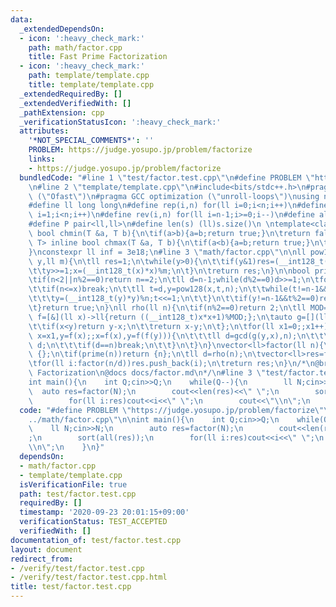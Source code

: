 ```yaml
---
data:
  _extendedDependsOn:
  - icon: ':heavy_check_mark:'
    path: math/factor.cpp
    title: Fast Prime Factorization
  - icon: ':heavy_check_mark:'
    path: template/template.cpp
    title: template/template.cpp
  _extendedRequiredBy: []
  _extendedVerifiedWith: []
  _pathExtension: cpp
  _verificationStatusIcon: ':heavy_check_mark:'
  attributes:
    '*NOT_SPECIAL_COMMENTS*': ''
    PROBLEM: https://judge.yosupo.jp/problem/factorize
    links:
    - https://judge.yosupo.jp/problem/factorize
  bundledCode: "#line 1 \"test/factor.test.cpp\"\n#define PROBLEM \"https://judge.yosupo.jp/problem/factorize\"\
    \n#line 2 \"template/template.cpp\"\n#include<bits/stdc++.h>\n#pragma GCC optimization\
    \ (\"Ofast\")\n#pragma GCC optimization (\"unroll-loops\")\nusing namespace std;\n\
    #define ll long long\n#define rep(i,n) for(ll i=0;i<n;i++)\n#define REP(i,n) for(ll\
    \ i=1;i<n;i++)\n#define rev(i,n) for(ll i=n-1;i>=0;i--)\n#define all(v) v.begin(),v.end()\n\
    #define P pair<ll,ll>\n#define len(s) (ll)s.size()\n \ntemplate<class T> inline\
    \ bool chmin(T &a, T b){\n\tif(a>b){a=b;return true;}\n\treturn false;\n}\ntemplate<class\
    \ T> inline bool chmax(T &a, T b){\n\tif(a<b){a=b;return true;}\n\treturn false;\n\
    }\nconstexpr ll inf = 3e18;\n#line 3 \"math/factor.cpp\"\n\nll pow128(ll x,ll\
    \ y,ll m){\n\tll res=1;\n\twhile(y>0){\n\t\tif(y&1)res=(__int128_t(res)*x)%m;\n\
    \t\ty>>=1;x=(__int128_t(x)*x)%m;\n\t}\n\treturn res;\n}\n\nbool prime(ll n){\n\
    \tif(n<2||n%2==0)return n==2;\n\tll d=n-1;while(d%2==0)d>>=1;\n\tfor(ll x:{2,325,9375,28178,450775,9780504,1795265022}){\n\
    \t\tif(n<=x)break;\n\t\tll t=d,y=pow128(x,t,n);\n\t\twhile(t!=n-1&&y!=1&&y!=n-1){\n\
    \t\t\ty=(__int128_t(y)*y)%n;t<<=1;\n\t\t}\n\t\tif(y!=n-1&&t%2==0)return false;\n\
    \t}return true;\n}\nll rho(ll n){\n\tif(n%2==0)return 2;\n\tll MOD=n;\n\tauto\
    \ f=[&](ll x)->ll{return ((__int128_t)x*x+1)%MOD;};\n\tauto g=[](ll x,ll y)->ll{\n\
    \t\tif(x<y)return y-x;\n\t\treturn x-y;\n\t};\n\tfor(ll x1=0;;x1++){\n\t\tfor(ll\
    \ x=x1,y=f(x);;x=f(x),y=f(f(y))){\n\t\t\tll d=gcd(g(y,x),n);\n\t\t\tif(1<d&&d<n)return\
    \ d;\n\t\t\tif(d==n)break;\n\t\t}\n\t}\n}\nvector<ll>factor(ll n){\n\tif(n==1)return\
    \ {};\n\tif(prime(n))return {n};\n\tll d=rho(n);\n\tvector<ll>res=factor(d);\n\
    \tfor(ll i:factor(n/d))res.push_back(i);\n\treturn res;\n}\n/*\n@brief Fast Prime\
    \ Factorization\n@docs docs/factor.md\n*/\n#line 3 \"test/factor.test.cpp\"\n\n\
    int main(){\n    int Q;cin>>Q;\n    while(Q--){\n        ll N;cin>>N;\n      \
    \  auto res=factor(N);\n        cout<<len(res)<<\" \";\n        sort(all(res));\n\
    \        for(ll i:res)cout<<i<<\" \";\n        cout<<\"\\n\";\n    }\n}\n"
  code: "#define PROBLEM \"https://judge.yosupo.jp/problem/factorize\"\n#include \"\
    ../math/factor.cpp\"\n\nint main(){\n    int Q;cin>>Q;\n    while(Q--){\n    \
    \    ll N;cin>>N;\n        auto res=factor(N);\n        cout<<len(res)<<\" \"\
    ;\n        sort(all(res));\n        for(ll i:res)cout<<i<<\" \";\n        cout<<\"\
    \\n\";\n    }\n}"
  dependsOn:
  - math/factor.cpp
  - template/template.cpp
  isVerificationFile: true
  path: test/factor.test.cpp
  requiredBy: []
  timestamp: '2020-09-23 20:01:15+09:00'
  verificationStatus: TEST_ACCEPTED
  verifiedWith: []
documentation_of: test/factor.test.cpp
layout: document
redirect_from:
- /verify/test/factor.test.cpp
- /verify/test/factor.test.cpp.html
title: test/factor.test.cpp
---
```

